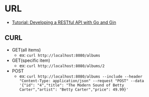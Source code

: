 # URL

- [Tutorial: Developing a RESTful API with Go and Gin](https://go.dev/doc/tutorial/web-service-gin)

## CURL

- GET(all items)
  - ex: ```curl http://localhost:8080/albums```
- GET(specific item)
  - ex: ```curl http://localhost:8080/albums/2```
- POST
  - ex:
  ```curl http://localhost:8080/albums --include --header "Content-Type: application/json" --request "POST" --data '{"id": "4","title": "The Modern Sound of Betty Carter","artist": "Betty Carter","price": 49.99}'```
